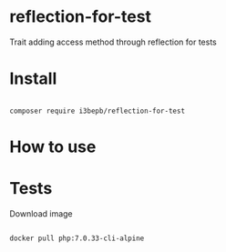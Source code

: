 # reflection-for-test
Trait adding access method through reflection for tests

# Install
```
  
composer require i3bepb/reflection-for-test

```

# How to use


# Tests

Download image
```
  
docker pull php:7.0.33-cli-alpine

```

